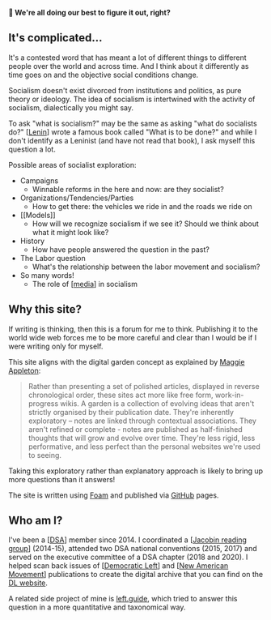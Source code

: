 <!-- <img src="attachments/foam-icon.png" width=100 align="left"> -->
**👋 We're all doing our best to figure it out, right?**

## It's complicated...

It's a contested word that has meant a lot of different things to different people over the world and across time. And I think about it differently as time goes on and the objective social conditions change. 

Socialism doesn't exist divorced from institutions and politics, as pure theory or ideology. The idea of socialism is intertwined with the activity of socialism, dialectically you might say.

To ask "what is socialism?" may be the same as asking "what do socialists do?" [[Lenin]] wrote a famous book called "What is to be done?" and while I don't identify as a Leninist (and have not read that book), I ask myself this question a lot. 

Possible areas of socialist exploration:
- Campaigns
  - Winnable reforms in the here and now: are they socialist? 
- Organizations/Tendencies/Parties
  - How to get there: the vehicles we ride in and the roads we ride on
- [[Models]]
  - How will we recognize socialism if we see it? Should we think about what it might look like?
- History
  - How have people answered the question in the past?
- The Labor question
  - What's the relationship between the labor movement and socialism?
- So many words! 
  - The role of [[media]] in socialism

## Why this site?

If writing is thinking, then this is a forum for me to think. Publishing it to the world wide web forces me to be more careful and clear than I would be if I were writing only for myself.

This site aligns with the digital garden concept as explained by [Maggie Appleton](https://maggieappleton.com/garden-history):
> Rather than presenting a set of polished articles, displayed in reverse chronological order, these sites act more like free form, work-in-progress wikis. A garden is a collection of evolving ideas that aren't strictly organised by their publication date. They're inherently exploratory – notes are linked through contextual associations. They aren't refined or complete - notes are published as half-finished thoughts that will grow and evolve over time. They're less rigid, less performative, and less perfect than the personal websites we're used to seeing.

Taking this exploratory rather than explanatory approach is likely to bring up more questions than it answers!

The site is written using [Foam](https://github.com/foambubble/foam) and published via [GitHub](https://pages.github.com/) pages.

## Who am I?

I've been a [[DSA]] member since 2014. I coordinated a [[Jacobin reading group]] (2014-15), attended two DSA national conventions (2015, 2017) and served on the executive committee of a DSA chapter (2018 and 2020). I helped scan back issues of [[Democratic Left]] and [[New American Movement]] publications to create the digital archive that you can find on the [DL website](https://democraticleft.dsausa.org/issues/page/18/).

A related side project of mine is [left.guide](https://left.guide), which tried to answer this question in a more quantitative and taxonomical way.

[//begin]: # "Autogenerated link references for markdown compatibility"
[Lenin]: lenin.md "Lenin"
[media]: media.md "media"
[DSA]: DSA.md "DSA"
[Jacobin reading group]: <Jacobin reading group.md> "Jacobin reading group"
[Democratic Left]: <Democratic Left.md> "Democratic Left"
[New American Movement]: <New American Movement.md> "New American Movement"
[//end]: # "Autogenerated link references"